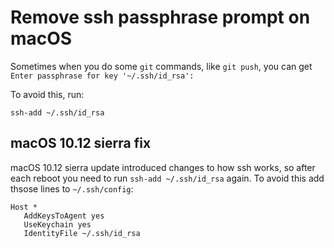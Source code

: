 # Remove ssh passphrase prompt on macOS

Sometimes when you do some `git` commands, like `git push`, you can get `Enter passphrase for key '~/.ssh/id_rsa':`

To avoid this, run:

```
ssh-add ~/.ssh/id_rsa
```


## macOS 10.12 sierra fix
macOS 10.12 sierra update introduced changes to how ssh works, so after each reboot you need to run `ssh-add ~/.ssh/id_rsa` again. 
To avoid this add thsose lines to `~/.ssh/config`:

```
Host *
   AddKeysToAgent yes
   UseKeychain yes
   IdentityFile ~/.ssh/id_rsa
```
